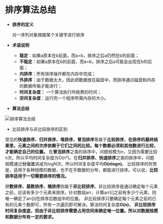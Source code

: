 # 排序算法总结

* **排序的定义**

  对一序列对象根据某个关键字进行排序

* **术语说明**

  * **稳定**：如果a原本在b前面，而a=b，排序之后a仍然在b的前面；
  * **不稳定**：如果a原本在b的前面，而a=b，排序之后a可能会出现在b的后面；
  * **内排序**：所有排序操作都在内存中完成；
  * **外排序**：由于数据太大，因此把数据放在磁盘中，而排序通过磁盘和内存的数据传输才能进行；
  * **时间复杂度：** 一个算法执行所耗费的时间；
  * **空间复杂度**：运行完一个程序所需内存的大小。

* **算法总结**

![排序算法总结](http://gitlab.wsh-study.com/xp-study/LeeteCode/blob/master/十大排序算法/排序算法总结/images/排序算法总结/排序算法总结1.jpg)

* 比较排序与非比较排序的区别

常见的**快速排序、归并排序、堆排序、冒泡排序**等属于**比较排序**。**在排序的最终结果里，元素之间的次序依赖于它们之间的比较。每个数都必须和其他数进行比较，才能确定自己的位置。**
在**冒泡排序**之类的排序中，问题规模为n，又因为需要比较n次，所以平均时间复杂度为O(n²)。在**归并排序、快速排序**之类的排序中，问题规模通过**分治法**消减为logN次，所以时间复杂度平均**O(nlogn)**。
比较排序的优势是，适用于各种规模的数据，也不在乎数据的分布，都能进行排序。可以说，**比较排序适用于一切需要排序的情况。**

**计数排序、基数排序、桶排序**则属于**非比较排序**。非比较排序是通过确定每个元素之前，应该有多少个元素来排序。针对数组arr，计算arr[i]之前有多少个元素，则唯一确定了arr[i]在排序后数组中的位置。
非比较排序只要确定每个元素之前的已有的元素个数即可，所有一次遍历即可解决。算法时间复杂度**O(n)**。
**非比较排序时间复杂度底，但由于非比较排序需要占用空间来确定唯一位置。所以对数据规模和数据分布有一定的要求。**